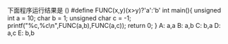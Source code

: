 下面程序运行结果是 ()
#define FUNC(x,y)(x>y)?'a':'b'
int main(){
    unsigned int a = 10;
    char b = 1;
    unsigned char c = -1;
    printf("%c,%c\n",FUNC(a,b),FUNC(a,c));
    return 0;
}
A: a,a
B: a,b
C: b,a
D: a,c
E: b,b